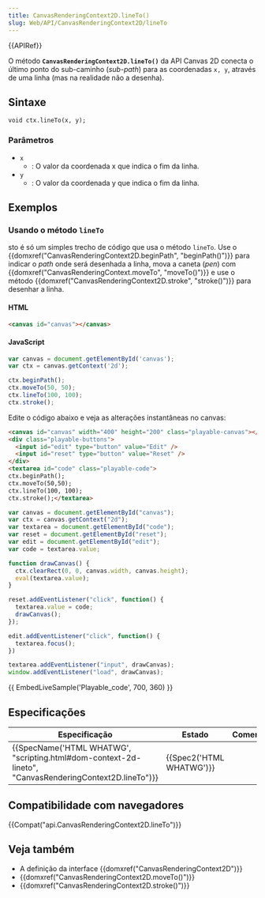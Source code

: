 ```yaml
---
title: CanvasRenderingContext2D.lineTo()
slug: Web/API/CanvasRenderingContext2D/lineTo
---
```

{{APIRef}}

O método **`CanvasRenderingContext2D.lineTo()`** da API Canvas 2D conecta o último ponto do sub-caminho (_sub-path_) para as coordenadas `x, y`, através de uma linha (mas na realidade não a desenha).

## Sintaxe

```
void ctx.lineTo(x, y);
```

### Parâmetros

- `x`
  - : O valor da coordenada x que indica o fim da linha.
- `y`
  - : O valor da coordenada y que indica o fim da linha.

## Exemplos

### Usando o método `lineTo`

sto é só um simples trecho de código que usa o método `lineTo`. Use o {{domxref("CanvasRenderingContext2D.beginPath", "beginPath()")}} para indicar o _path_ onde será desenhada a linha, mova a caneta (_pen_) com {{domxref("CanvasRenderingContext.moveTo", "moveTo()")}} e use o método {{domxref("CanvasRenderingContext2D.stroke", "stroke()")}} para desenhar a linha.

#### HTML

```html
<canvas id="canvas"></canvas>
```

#### JavaScript

```js
var canvas = document.getElementById('canvas');
var ctx = canvas.getContext('2d');

ctx.beginPath();
ctx.moveTo(50, 50);
ctx.lineTo(100, 100);
ctx.stroke();
```

Edite o código abaixo e veja as alterações instantâneas no canvas:

```html hidden
<canvas id="canvas" width="400" height="200" class="playable-canvas"></canvas>
<div class="playable-buttons">
  <input id="edit" type="button" value="Edit" />
  <input id="reset" type="button" value="Reset" />
</div>
<textarea id="code" class="playable-code">
ctx.beginPath();
ctx.moveTo(50,50);
ctx.lineTo(100, 100);
ctx.stroke();</textarea>
```

```js hidden
var canvas = document.getElementById("canvas");
var ctx = canvas.getContext("2d");
var textarea = document.getElementById("code");
var reset = document.getElementById("reset");
var edit = document.getElementById("edit");
var code = textarea.value;

function drawCanvas() {
  ctx.clearRect(0, 0, canvas.width, canvas.height);
  eval(textarea.value);
}

reset.addEventListener("click", function() {
  textarea.value = code;
  drawCanvas();
});

edit.addEventListener("click", function() {
  textarea.focus();
})

textarea.addEventListener("input", drawCanvas);
window.addEventListener("load", drawCanvas);
```

{{ EmbedLiveSample('Playable_code', 700, 360) }}

## Especificações

| Especificação                                                                                                                            | Estado                           | Comentário |
| ---------------------------------------------------------------------------------------------------------------------------------------- | -------------------------------- | ---------- |
| {{SpecName('HTML WHATWG', "scripting.html#dom-context-2d-lineto", "CanvasRenderingContext2D.lineTo")}} | {{Spec2('HTML WHATWG')}} |            |

## Compatibilidade com navegadores

{{Compat("api.CanvasRenderingContext2D.lineTo")}}

## Veja também

- A definição da interface {{domxref("CanvasRenderingContext2D")}}
- {{domxref("CanvasRenderingContext2D.moveTo()")}}
- {{domxref("CanvasRenderingContext2D.stroke()")}}
